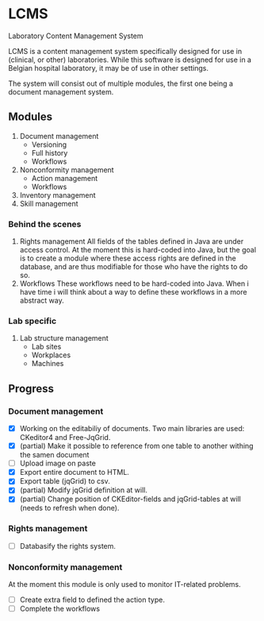 # LCMS
Laboratory Content Management System

LCMS is a content management system specifically designed for use in (clinical, or other) laboratories.
While this software is designed for use in a Belgian hospital laboratory, it may be of use in other settings. 

The system will consist out of multiple modules, the first one being a document management system.

## Modules

1. Document management
      - Versioning
      - Full history
      - Workflows
2. Nonconformity management
      - Action management
      - Workflows
3. Inventory management
4. Skill management

### Behind the scenes

1. Rights management
All fields of the tables defined in Java are under access control. At the moment this is hard-coded into Java, but the goal is to create a module where these access rights are defined in the database, and are thus modifiable for those who have the rights to do so. 
2. Workflows
These workflows need to be hard-coded into Java. When i have time i will think about a way to define these workflows in a more abstract way.

### Lab specific

1. Lab structure management
      - Lab sites
      - Workplaces
      - Machines

## Progress

### Document management

- [x] Working on the editabiliy of documents. Two main libraries are used: CKeditor4 and Free-JqGrid.
- [x] (partial) Make it possible to reference from one table to another withing the samen document
- [ ] Upload image on paste  
- [x] Export entire document to HTML.
- [x] Export table (jqGrid) to csv.
- [x] (partial) Modify jqGrid definition at will.
- [x] (partial) Change position of CKEditor-fields and jqGrid-tables at will (needs to refresh when done).

### Rights management

- [ ] Databasify the rights system. 

### Nonconformity management
At the moment this module is only used to monitor IT-related problems. 

- [ ] Create extra field to defined the action type. 
- [ ] Complete the workflows
